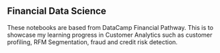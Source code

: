 ## Financial Data Science
These notebooks are based from DataCamp Financial Pathway. 
This is to showcase my learning progress in Customer Analytics such as customer profiling, RFM Segmentation, fraud and credit risk detection.

